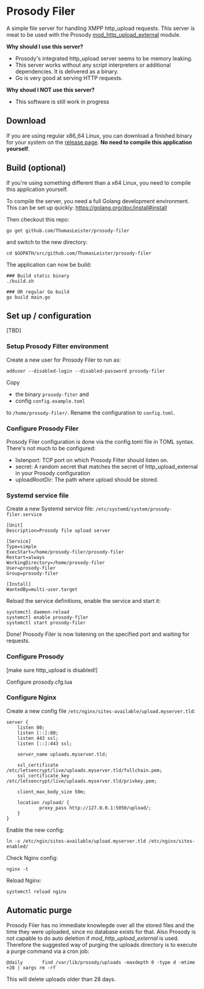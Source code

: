 # Prosody Filer

A simple file server for handling XMPP http_upload requests. This server is meat to be used with the Prosody [mod_http_upload_external](https://modules.prosody.im/mod_http_upload_external.html) module.

**Why should I use this server?**

* Prosody's integrated http_upload server seems to be memory leaking.
* This server works without any script interpreters or additional dependencies. It is delivered as a binary.
* Go is very good at serving HTTP requests.

**Why shoud I NOT use this server?**

* This software is still work in progress


## Download 

If you are using regular x86_64 Linux, you can download a finished binary for your system on the [release page](https://github.com/ThomasLeister/prosody-filer/releases). **No need to compile this application yourself**. 


## Build (optional)

If you're using something different than a x64 Linux, you need to compile this application yourself.

To compile the server, you need a full Golang development environment. This can be set up quickly: https://golang.org/doc/install#install

Then checkout this repo: 

    go get github.com/ThomasLeister/prosody-filer

and switch to the new directory: 

    cd $GOPATH/src/github.com/ThomasLeister/prosody-filer

The application can now be build: 

    ### Build static binary
    ./build.sh

    ### OR regular Go build
    go build main.go


## Set up / configuration

[TBD]

### Setup Prosody Filter environment

Create a new user for Prosody Filer to run as: 

    adduser --disabled-login --disabled-password prosody-filer

Copy  

* the binary ```prosody-fiter``` and 
* config ```config.example.toml``` 

to ```/home/prosody-filer/```. Rename the configuration to ```config.toml```.


### Configure Prosody Filer

Prosody Filer configuration is done via the config.toml file in TOML syntax. There's not much to be configured:

* listenport: TCP port on which Prosody Filter should listen on. 
* secret: A random secret that matches the secret of http_upload_external in your Prosody configuration
* uploadRootDir: The path where upload should be stored.


### Systemd service file

Create a new Systemd service file: ```/etc/systemd/system/prosody-filer.service```

    [Unit]
    Description=Prosody file upload server

    [Service]
    Type=simple
    ExecStart=/home/prosody-filer/prosody-filer
    Restart=always
    WorkingDirectory=/home/prosody-filer
    User=prosody-filer
    Group=prosody-filer

    [Install]
    WantedBy=multi-user.target

Reload the service definitions, enable the service and start it: 

    systemctl daemon-reload
    systemctl enable prosody-filer
    systemctl start prosody-filer

Done! Prosody Filer is now listening on the specified port and waiting for requests.


### Configure Prosody

[make sure http_upload is disabled!]

Configure prosody.cfg.lua


### Configure Nginx

Create a new config file ```/etc/nginx/sites-available/upload.myserver.tld```:

    server {
        listen 80;
        listen [::]:80;
        listen 443 ssl;
        listen [::]:443 ssl;

        server_name uploads.myserver.tld;

        ssl_certificate /etc/letsencrypt/live/uploads.myserver.tld/fullchain.pem;
        ssl_certificate_key /etc/letsencrypt/live/uploads.myserver.tld/privkey.pem;

        client_max_body_size 50m;

        location /upload/ {
                proxy_pass http://127.0.0.1:5050/upload/;
        }
    }

Enable the new config:  

    ln -s /etc/ngin/sites-available/upload.myserver.tld /etc/nginx/sites-enabled/

Check Nginx config:

    nginx -t

Reload Nginx:

    systemctl reload nginx



## Automatic purge

Prosody Filer has no immediate knowlegde over all the stored files and the time they were uploaded, since no database exists for that. Also Prosody is not capable to do auto deletion if *mod_http_upload_external* is used. Therefore the suggested way of purging the uploads directory is to execute a purge command via a cron job:

    @daily       find /var/lib/prosody/uploads -maxdepth 0 -type d -mtime +28 | xargs rm -rf

This will delete uploads older than 28 days.  


